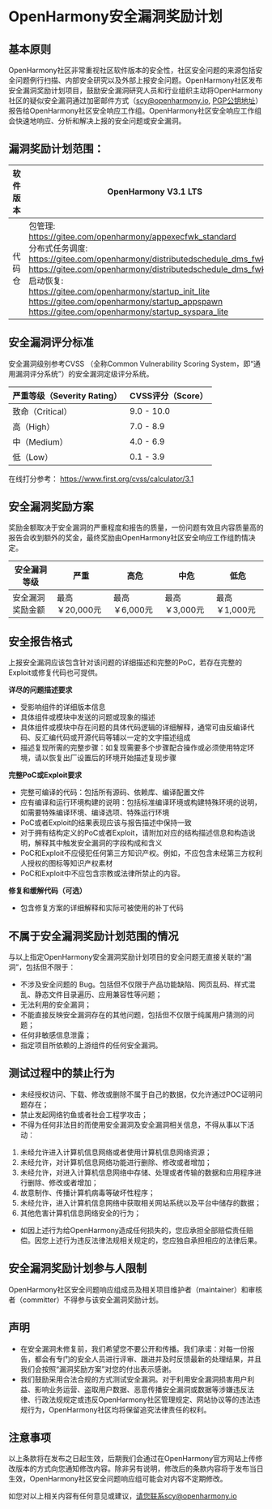 # OpenHarmony安全漏洞奖励计划

## 基本原则

OpenHarmony社区非常重视社区软件版本的安全性，社区安全问题的来源包括安全问题例行扫描、内部安全研究以及外部上报安全问题。OpenHarmony社区发布安全漏洞奖励计划项目，鼓励安全漏洞研究人员和行业组织主动将OpenHarmony社区的疑似安全漏洞通过加密邮件方式（scy@openharmony.io, [PGP公钥地址](/publicKey/Scy-OpenHarmony_publickey.asc)）报告给OpenHarmony社区安全响应工作组。OpenHarmony社区安全响应工作组会快速地响应、分析和解决上报的安全问题或安全漏洞。

## 漏洞奖励计划范围：
|软件版本|OpenHarmony V3.1 LTS|
|--------|-------------------|
|代码仓|包管理:<br/>https://gitee.com/openharmony/appexecfwk_standard<br/>分布式任务调度:<br/>https://gitee.com/openharmony/distributedschedule_dms_fwk_lite<br/>https://gitee.com/openharmony/distributedschedule_dms_fwk<br/>启动恢复:<br/>https://gitee.com/openharmony/startup_init_lite<br/>https://gitee.com/openharmony/startup_appspawn<br/>https://gitee.com/openharmony/startup_syspara_lite

## 安全漏洞评分标准

安全漏洞级别参考CVSS （全称Common Vulnerability Scoring System，即“通用漏洞评分系统”）的安全漏洞定级评分系统。

|严重等级（Severity Rating）|CVSS评分（Score）|
|--------------------------|-----------------|
|致命（Critical）|9.0 - 10.0|
|高（High）|7.0 - 8.9|
|中（Medium）|4.0 - 6.9|
|低（Low）|0.1 - 3.9|

在线打分参考：
https://www.first.org/cvss/calculator/3.1

## 安全漏洞奖励方案

奖励金额取决于安全漏洞的严重程度和报告的质量，一份问题有效且内容质量高的报告会收到额外的奖金，最终奖励由OpenHarmony社区安全响应工作组酌情决定。

|安全漏洞等级|严重|高危|中危|低危|
|-----------|----|----|----|----|
|安全漏洞奖励金额|最高￥20,000元|最高￥6,000元|最高￥3,000元|最高￥1,000元|

## 安全报告格式

上报安全漏洞应该包含针对该问题的详细描述和完整的PoC，若存在完整的Exploit或修复代码也可提供。

**详尽的问题描述要求**

- 受影响组件的详细版本信息
- 具体组件或模块中发送的问题或现象的描述
- 具体组件或模块中存在问题的具体代码逻辑的详细解释，通常可由反编译代码、反汇编代码或开源代码等辅以一定的文字描述组成
- 描述复现所需的完整步骤：如复现需要多个步骤配合操作或必须使用特定环境，请以恢复出厂设置后的环境开始描述复现步骤

**完整PoC或Exploit要求**

- 完整可编译的代码：包括所有源码、依赖库、编译配置文件
-  应有编译和运行环境构建的说明：包括标准编译环境或构建特殊环境的说明，如需要特殊编译环境、编译选项、特殊运行环境
-  PoC或者Exploit的结果表现应该与报告描述中保持一致
- 对于拥有结构定义的PoC或者Exploit，请附加对应的结构描述信息和构造说明，解释其中触发安全漏洞的字段构成和含义
-  PoC和Exploit不应侵犯任何第三方知识产权。例如，不应包含未经第三方权利人授权的图标等知识产权素材
- PoC和Exploit中不应包含宗教或法律所禁止的内容。

**修复和缓解代码（可选）**

- 包含修复方案的详细解释和实际可被使用的补丁代码

## 不属于安全漏洞奖励计划范围的情况

与以上指定OpenHarmony安全漏洞奖励计划项目的安全问题无直接关联的“漏洞”，包括但不限于：

- 不涉及安全问题的 Bug。包括但不仅限于产品功能缺陷、网页乱码、样式混乱、静态文件目录遍历、应用兼容性等问题；
-  无法利用的安全漏洞；
- 不能直接反映安全漏洞存在的其他问题，包括但不仅限于纯属用户猜测的问题；
- 任何非敏感信息泄露；
- 指定项目所依赖的上游组件的任何安全漏洞。

## 测试过程中的禁止行为

- 未经授权访问、下载、修改或删除不属于自己的数据，仅允许通过POC证明问题存在；
- 禁止发起网络钓鱼或者社会工程学攻击；
- 不得为任何非法目的而使用安全漏洞及安全漏洞相关信息，不得从事以下活动：
1. 未经允许进入计算机信息网络或者使用计算机信息网络资源；
2. 未经允许，对计算机信息网络功能进行删除、修改或者增加；
3. 未经允许，对进入计算机信息网络中存储、处理或者传输的数据和应用程序进行删除、修改或者增加；
4. 故意制作、传播计算机病毒等破坏性程序；
5. 未经允许，进入计算机信息网络中获取相关网站系统以及平台中储存的数据；
6. 其他危害计算机信息网络安全的行为；
- 如因上述行为给OpenHarmony造成任何损失的，您应承担全部赔偿责任赔偿。因您上述行为违反法律法规相关规定的，您应独自承担相应的法律后果。

## 安全漏洞奖励计划参与人限制

OpenHarmony社区安全问题响应组成员及相关项目维护者（maintainer）和审核者（committer）不得参与该安全漏洞奖励计划。

## 声明

- 在安全漏洞未修复前，我们希望您不要公开和传播。我们承诺：对每一份报告，都会有专门的安全人员进行评审、跟进并及时反馈最新的处理结果，并且我们会按照“漏洞奖励方案”对您的付出表示感谢。
- 我们鼓励采用合法合规的方式测试安全漏洞。对于利用安全漏洞损害用户利益、影响业务运营、盗取用户数据、恶意传播安全漏洞或数据等涉嫌违反法律、行政法规规定或违反OpenHarmony社区管理规定、网站协议等的违法违规行为，OpenHarmony社区均将保留追究法律责任的权利。

## 注意事项

以上条款将在发布之日起生效，后期我们会通过在OpenHarmony官方网站上传修改版本的方式向您通知修改内容。除非另有说明，修改后的条款内容将于发布当日生效，OpenHarmony社区安全问题响应组可能会对内容不定期修改。

如您对以上相关内容有任何意见或建议，请您联系scy@openharmony.io
